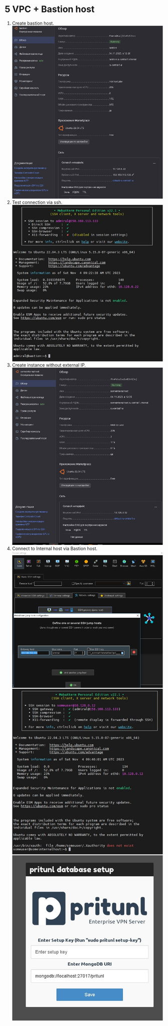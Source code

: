 
# 5 VPC + Bastion host

1. Create bastion host.
![Bastion host](./img/Screenshot_1.jpg)
2. Test connection via ssh.
![Connection to Bastion host](./img/Screenshot_2.jpg)
3. Create instance without external IP.
![Some internal host](./img/Screenshot_3.jpg)
4. Connect to Internal host via Bastion host.
![Add bastion host's params and creds](./img/Screenshot_4.jpg)
![Add internal host creds](./img/Screenshot_6.jpg)
![Connection to internal host](./img/Screenshot_7.jpg)
